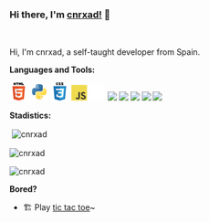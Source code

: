 ### Hi there, I'm [cnrxad!](https://cnrxad.github.io) 👋

<br />

Hi, I'm cnrxad, a self-taught developer from Spain.


**Languages and Tools:**  

<code><img height="32" src="https://raw.githubusercontent.com/devicons/devicon/master/icons/html5/html5-original-wordmark.svg"></code>
<code><img height="32" src="https://raw.githubusercontent.com/devicons/devicon/master/icons/python/python-original.svg"></code>
<code><img height="32" src="https://raw.githubusercontent.com/devicons/devicon/master/icons/css3/css3-original-wordmark.svg"></code>
<code><img height="28" src="https://raw.githubusercontent.com/devicons/devicon/master/icons/javascript/javascript-original.svg"></code>
<code><img height="28" src="https://raw.githubusercontent.com/devicons/devicon/1119b9f84c0290e0f0b38982099a2bd027a48bf1/icons/discordjs/discordjs-plain.svg"></code> 
<code><img height="28" src="https://img.shields.io/badge/Astro-FF5D01.svg?style=for-the-badge&logo=Astro&logoColor=white"></code>
<code><img height="28" src="https://img.shields.io/badge/Tailwind%20CSS-06B6D4.svg?style=for-the-badge&logo=Tailwind-CSS&logoColor=white"></code>
<code><img height="28" src="https://img.shields.io/badge/Visual%20Studio-5C2D91.svg?style=for-the-badge&logo=Visual-Studio&logoColor=white"></code>
<code><img height="28" src="https://img.shields.io/badge/Visual%20Studio%20Code-007ACC.svg?style=for-the-badge&logo=Visual-Studio-Code&logoColor=white"></code>
<code><img height="28" src="https://img.shields.io/badge/SQLite-07405E?style=for-the-badge&logo=sqlite&logoColor=white"></code>

 **Stadistics:**

<p>&nbsp;<img align="center" src="https://github-readme-stats.vercel.app/api?username=cnrxad&show_icons=tru&locale=en" alt="cnrxad" /></p>

<p><img align="center" src="https://github-readme-streak-stats.herokuapp.com/?user=cnrxad&" alt="cnrxad" /></p>

<p><img align="center" src="https://github-readme-stats.vercel.app/api/top-langs?username=cnrxad&show_icons=true&locale=en&layout=compact" alt="cnrxad" /></p>

**Bored?**

- 🏗 Play [tic tac toe](https://cnrxad.github.io/tictactoe/)~
